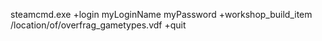 steamcmd.exe +login myLoginName myPassword +workshop_build_item /location/of/overfrag_gametypes.vdf +quit

